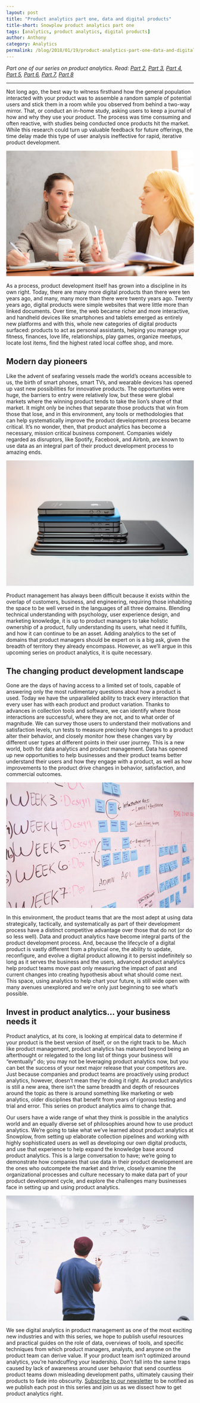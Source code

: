 ```yaml
---
layout: post
title: "Product analytics part one, data and digital products"
title-short: Snowplow product analytics part one
tags: [analytics, product analytics, digital products]
author: Anthony
category: Analytics
permalink: /blog/2018/01/19/product-analytics-part-one-data-and-digital-products/
---
```


*Part one of our series on product analytics. Read: [Part 2][pt2], [Part 3][product3], [Part 4][product4], [Part 5][product5], [Part 6][product6], [Part 7][product7], [Part 8][product8]*

---

Not long ago, the best way to witness firsthand how the general population interacted with your product was to assemble a random sample of potential users and stick them in a room while you observed from behind a two-way mirror. That, or conduct an in-home study, asking users to keep a journal of how and why they use your product. The process was time consuming and often reactive, with studies being conducted once products hit the market. While this research could turn up valuable feedback for future offerings, the time delay made this type of user analysis ineffective for rapid, iterative product development.

![focus-group][group]

As a process, product development itself has grown into a discipline in its own right. Today, there are many more digital products than there were ten years ago, and many, many more than there were twenty years ago. Twenty years ago, digital products were simple websites that were little more than linked documents. Over time, the web became richer and more interactive, and handheld devices like smartphones and tablets emerged as entirely new platforms and with this, whole new categories of digital products surfaced: products to act as personal assistants, helping you manage your fitness, finances, love life, relationships, play games, organize meetups, locate lost items, find the highest rated local coffee shop, and more.

<h2 id="pioneers">Modern day pioneers</h2>

Like the advent of seafaring vessels made the world’s oceans accessible to us, the birth of smart phones, smart TVs, and wearable devices has opened up vast new possibilities for innovative products. The opportunities were huge, the barriers to entry were relatively low, but these were global markets where the winning product tends to take the lion’s share of that market.  It might only be inches that separate those products that win from those that lose, and in this environment, any tools or methodologies that can help systematically improve the product development process became critical. It’s no wonder, then, that product analytics has become a necessary, mission critical business component. Companies widely regarded as disruptors, like Spotify, Facebook, and Airbnb, are known to use data as an integral part of their product development process to amazing ends.

![mobile-devices][devices]

Product management has always been difficult because it exists within the overlap of customers, business, and engineering, requiring those inhabiting the space to be well versed in the languages of all three domains. Blending technical understanding with psychology, user experience design, and marketing knowledge, it is up to product managers to take holistic ownership of a product, fully understanding its users, what need it fulfills, and how it can continue to be an asset. Adding analytics to the set of domains that product managers should be expert on is a big ask, given the breadth of territory they already encompass. However, as we’ll argue in this upcoming series on product analytics, it is quite necessary.

<h2 id="changing product development">The changing product development landscape</h2>

Gone are the days of having access to a limited set of tools, capable of answering only the most rudimentary questions about how a product is used. Today we have the unparalleled ability to track every interaction that every user has with each product and product variation. Thanks to advances in collection tools and software, we can identify where those interactions are successful, where they are not, and to what order of magnitude. We can survey those users to understand their motivations and satisfaction levels, run tests to measure precisely how changes to a product alter their behavior, and closely monitor how these changes vary by different user types at different points in their user journey. This is a new world, both for data analytics and product management. Data has opened up new opportunities to help businesses and their product teams better understand their users and how they engage with a product, as well as how improvements to the product drive changes in behavior, satisfaction, and commercial outcomes.

![product-development][development]

In this environment, the product teams that are the most adept at using data strategically, tactically, and systematically as part of their development process have a distinct competitive advantage over those that do not (or do so less well). Data and product analytics have become integral parts of the product development process. And, because the lifecycle of a digital product is vastly different from a physical one, the ability to update, reconfigure, and evolve a digital product allowing it to persist indefinitely so long as it serves the business and the users, advanced product analytics help product teams move past only measuring the impact of past and current changes into creating hypothesis about what should come next. This space, using analytics to help chart your future, is still wide open with many avenues unexplored and we’re only just beginning to see what’s possible.

<h2 id="invest in product analytics">Invest in product analytics… your business needs it</h2>

Product analytics, at its core, is looking at empirical data to determine if your product is the best version of itself, or on the right track to be. Much like product management, product analytics has matured beyond being an afterthought or relegated to the long list of things your business will “eventually” do; you may not be leveraging product analytics now, but you can bet the success of your next major release that your competitors are. Just because companies and product teams are proactively using product analytics, however, doesn’t mean they’re doing it right. As product analytics is still a new area, there isn’t the same breadth and depth of resources around the topic as there is around something like marketing or web analytics, older disciplines that benefit from years of rigorous testing and trial and error. This series on product analytics aims to change that.

Our users have a wide range of what they think is possible in the analytics world and an equally diverse set of philosophies around how to use product analytics. We’re going to take what we’ve learned about product analytics at Snowplow, from setting up elaborate collection pipelines and working with highly sophisticated users as well as developing our own digital products, and use that experience to help expand the knowledge base around product analytics. This is a large conversation to have; we’re going to demonstrate how companies that use data in their product development are the ones who outcompete the market and thrive, closely examine the organizational processes and culture necessary to make data part of your product development cycle, and explore the challenges many businesses face in setting up and using product analytics.

![strategic-development][strategy]

We see digital analytics in product management as one of the most exciting new industries and with this series, we hope to publish useful resources and practical guides on the role of data, overviews of tools, and specific techniques from which product managers, analysts, and anyone on the product team can derive value. If your product team isn’t optimized around analytics, you’re handcuffing your leadership. Don’t fall into the same traps caused by lack of awareness around user behavior that send countless product teams down misleading development paths, ultimately causing their products to fade into obscurity. [Subscribe to our newsletter][subscribe] to be notified as we publish each post in this series and join us as we dissect how to get product analytics right.




[pt2]: https://snowplowanalytics.com/blog/2018/01/26/intelligent-use-of-data-in-product-development-differentiates-successful-companies/

[product3]: https://snowplowanalytics.com/blog/2018/02/02/data-driven-product-development-is-more-about-process-culture-and-people-than-technology/

[product4]: https://snowplowanalytics.com/blog/2018/02/09/the-product-analyst-toolkit/

[product5]: https://snowplowanalytics.com/blog/2018/02/23/creative-experiments-and-ab-tests-produce-the-best-results/

[product6]: https://snowplowanalytics.com/blog/2018/04/27/getting-the-most-out-of-product-analytics-with-intelligent-questions/

[product7]: https://snowplowanalytics.com/blog/2018/05/25/improving-ab-testing-with-event-data-modeling/

[product8]: https://snowplowanalytics.com/blog/2018/06/01/the-right-data-infrastructure-to-support-successful-squads/

[group]: /assets/img/blog/2018/01/focus-group.jpg

[devices]: /assets/img/blog/2018/01/mobile-devices.jpg

[development]: /assets/img/blog/2018/01/product-dev.jpg

[strategy]: /assets/img/blog/2018/01/planning.jpg

[subscribe]: http://snowplowanalytics.us11.list-manage.com/subscribe?u=10bb4a6f31d5f19e0d0b54476&id=bb28c7d30d
